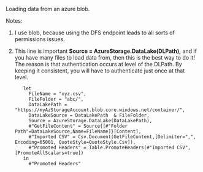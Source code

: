 Loading data from an azure blob.

Notes:

1. I use blob, because using the DFS endpoint leads to all sorts of permissions issues.
2. This line is important **Source = AzureStorage.DataLake(DLPath),** and if you have many files to load data from, then this is the best way to do it! 
    The reason is that authentication occurs at level of the DLPath. By keeping it consistent, you will have to authenticate just once at that level.


          let
            FileName = "xyz.csv",
            FileFolder = "abc/",
            DataLakePath = "https://myAzStorageAccount.blob.core.windows.net/container/",
            DataLakeSource = DataLakePath  & FileFolder,
            Source = AzureStorage.DataLake(DataLakePath),
            #"GetFileContent" = Source{[#"Folder Path"=DataLakeSource,Name=FileName]}[Content],
            #"Imported CSV" = Csv.Document(GetFileContent,[Delimiter=",", Encoding=65001, QuoteStyle=QuoteStyle.Csv]),
            #"Promoted Headers" = Table.PromoteHeaders(#"Imported CSV", [PromoteAllScalars=true])
          in
            #"Promoted Headers"

